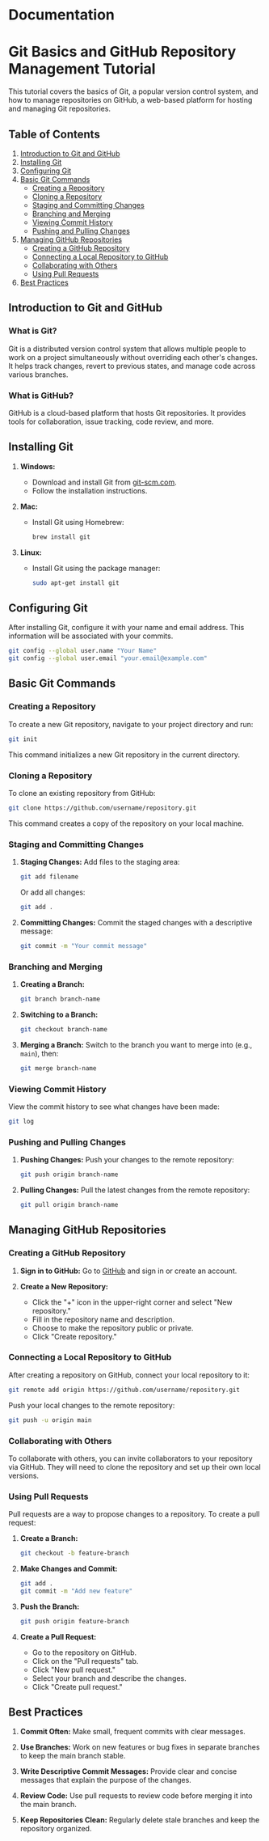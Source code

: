 # Documentation

# Git Basics and GitHub Repository Management Tutorial

This tutorial covers the basics of Git, a popular version control system, and how to manage repositories on GitHub, a web-based platform for hosting and managing Git repositories.

## Table of Contents

1. [Introduction to Git and GitHub](#introduction-to-git-and-github)
2. [Installing Git](#installing-git)
3. [Configuring Git](#configuring-git)
4. [Basic Git Commands](#basic-git-commands)
   - [Creating a Repository](#creating-a-repository)
   - [Cloning a Repository](#cloning-a-repository)
   - [Staging and Committing Changes](#staging-and-committing-changes)
   - [Branching and Merging](#branching-and-merging)
   - [Viewing Commit History](#viewing-commit-history)
   - [Pushing and Pulling Changes](#pushing-and-pulling-changes)
5. [Managing GitHub Repositories](#managing-github-repositories)
   - [Creating a GitHub Repository](#creating-a-github-repository)
   - [Connecting a Local Repository to GitHub](#connecting-a-local-repository-to-github)
   - [Collaborating with Others](#collaborating-with-others)
   - [Using Pull Requests](#using-pull-requests)
6. [Best Practices](#best-practices)

## Introduction to Git and GitHub

### What is Git?

Git is a distributed version control system that allows multiple people to work on a project simultaneously without overriding each other's changes. It helps track changes, revert to previous states, and manage code across various branches.

### What is GitHub?

GitHub is a cloud-based platform that hosts Git repositories. It provides tools for collaboration, issue tracking, code review, and more.

## Installing Git

1. **Windows:**
   - Download and install Git from [git-scm.com](https://git-scm.com/).
   - Follow the installation instructions.

2. **Mac:**
   - Install Git using Homebrew:
     ```bash
     brew install git
     ```

3. **Linux:**
   - Install Git using the package manager:
     ```bash
     sudo apt-get install git
     ```

## Configuring Git

After installing Git, configure it with your name and email address. This information will be associated with your commits.

```bash
git config --global user.name "Your Name"
git config --global user.email "your.email@example.com"
```

## Basic Git Commands

### Creating a Repository

To create a new Git repository, navigate to your project directory and run:

```bash
git init
```

This command initializes a new Git repository in the current directory.

### Cloning a Repository

To clone an existing repository from GitHub:

```bash
git clone https://github.com/username/repository.git
```

This command creates a copy of the repository on your local machine.

### Staging and Committing Changes

1. **Staging Changes:**
   Add files to the staging area:

   ```bash
   git add filename
   ```

   Or add all changes:

   ```bash
   git add .
   ```

2. **Committing Changes:**
   Commit the staged changes with a descriptive message:

   ```bash
   git commit -m "Your commit message"
   ```

### Branching and Merging

1. **Creating a Branch:**
   ```bash
   git branch branch-name
   ```

2. **Switching to a Branch:**
   ```bash
   git checkout branch-name
   ```

3. **Merging a Branch:**
   Switch to the branch you want to merge into (e.g., `main`), then:

   ```bash
   git merge branch-name
   ```

### Viewing Commit History

View the commit history to see what changes have been made:

```bash
git log
```

### Pushing and Pulling Changes

1. **Pushing Changes:**
   Push your changes to the remote repository:

   ```bash
   git push origin branch-name
   ```

2. **Pulling Changes:**
   Pull the latest changes from the remote repository:

   ```bash
   git pull origin branch-name
   ```

## Managing GitHub Repositories

### Creating a GitHub Repository

1. **Sign in to GitHub:**
   Go to [GitHub](https://github.com/) and sign in or create an account.

2. **Create a New Repository:**
   - Click the "+" icon in the upper-right corner and select "New repository."
   - Fill in the repository name and description.
   - Choose to make the repository public or private.
   - Click "Create repository."

### Connecting a Local Repository to GitHub

After creating a repository on GitHub, connect your local repository to it:

```bash
git remote add origin https://github.com/username/repository.git
```

Push your local changes to the remote repository:

```bash
git push -u origin main
```

### Collaborating with Others

To collaborate with others, you can invite collaborators to your repository via GitHub. They will need to clone the repository and set up their own local versions.

### Using Pull Requests

Pull requests are a way to propose changes to a repository. To create a pull request:

1. **Create a Branch:**
   ```bash
   git checkout -b feature-branch
   ```

2. **Make Changes and Commit:**
   ```bash
   git add .
   git commit -m "Add new feature"
   ```

3. **Push the Branch:**
   ```bash
   git push origin feature-branch
   ```

4. **Create a Pull Request:**
   - Go to the repository on GitHub.
   - Click on the "Pull requests" tab.
   - Click "New pull request."
   - Select your branch and describe the changes.
   - Click "Create pull request."

## Best Practices

1. **Commit Often:**
   Make small, frequent commits with clear messages.

2. **Use Branches:**
   Work on new features or bug fixes in separate branches to keep the main branch stable.

3. **Write Descriptive Commit Messages:**
   Provide clear and concise messages that explain the purpose of the changes.

4. **Review Code:**
   Use pull requests to review code before merging it into the main branch.

5. **Keep Repositories Clean:**
   Regularly delete stale branches and keep the repository organized.
